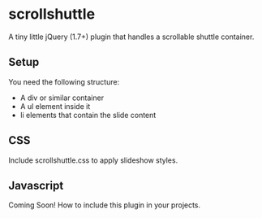 scrollshuttle
=============

A tiny little jQuery (1.7+) plugin that handles a scrollable shuttle container.

Setup
---
You need the following structure:
* A div or similar container
* A ul element inside it
* li elements that contain the slide content

CSS
---
Include scrollshuttle.css to apply slideshow styles.

Javascript
---
Coming Soon! How to include this plugin in your projects.